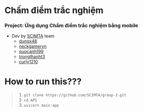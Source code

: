 # Chấm điểm trắc nghiệm
  
### Project: Ứng dụng Chấm điểm trắc nghiệm bằng mobile
- Dev by [SCIMTA](https://github.com/SCIMTA) team
    - [dungx48](https://github.com/dungx48)
    - [neckgamervn](https://github.com/neckgamervn)
    - [quocanh199](https://github.com/quocanh199)
    - [trongthanht3](https://github.com/trongthanht3)
    - [curly1210](https://github.com/curly1210)  
# How to run this???
  
> 1. `git clone https://github.com/SCIMTA/group-3.git`  
> 2. `cd API`  
> 3. `uvicorn main:app`
